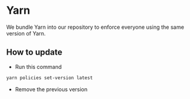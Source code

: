# Yarn

We bundle Yarn into our repository to enforce everyone using the same version of Yarn.

## How to update

* Run this command

```bash
yarn policies set-version latest
```

* Remove the previous version
